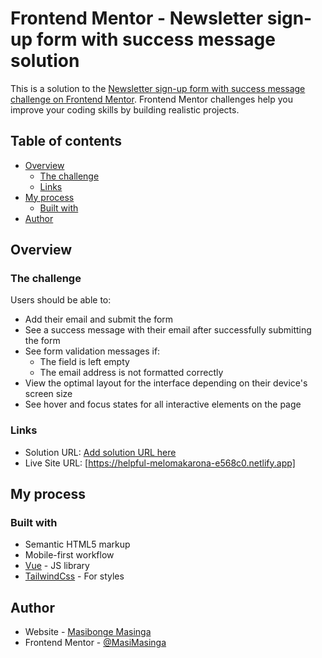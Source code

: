 # Frontend Mentor - Newsletter sign-up form with success message solution

This is a solution to the [Newsletter sign-up form with success message challenge on Frontend Mentor](https://www.frontendmentor.io/challenges/newsletter-signup-form-with-success-message-3FC1AZbNrv). Frontend Mentor challenges help you improve your coding skills by building realistic projects. 

## Table of contents

- [Overview](#overview)
  - [The challenge](#the-challenge)
  - [Links](#links)
- [My process](#my-process)
  - [Built with](#built-with)
- [Author](#author)

## Overview

### The challenge

Users should be able to:

- Add their email and submit the form
- See a success message with their email after successfully submitting the form
- See form validation messages if:
  - The field is left empty
  - The email address is not formatted correctly
- View the optimal layout for the interface depending on their device's screen size
- See hover and focus states for all interactive elements on the page

### Links

- Solution URL: [Add solution URL here](https://your-solution-url.com)
- Live Site URL: [https://helpful-melomakarona-e568c0.netlify.app]

## My process

### Built with

- Semantic HTML5 markup
- Mobile-first workflow
- [Vue](https://vuejs.org/) - JS library
- [TailwindCss](https://tailwindcss.com/) - For styles

## Author

- Website - [Masibonge Masinga]( https://masimasinga.netlify.app/)
- Frontend Mentor - [@MasiMasinga](https://www.frontendmentor.io/profile/MasiMasinga)
